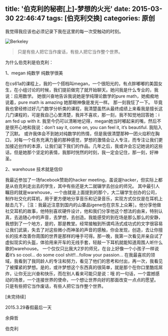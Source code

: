 title: '伯克利的秘密[上]-梦想的火光'
date: 2015-03-30 22:46:47
tags: [伯克利交换]
categories: 原创
---

我觉得我应该也必须记录下我在这里的每一次受触动的时刻。

<!-- more -->

![Berkeley](https://d13pix9kaak6wt.cloudfront.net/background/ucberkeley_1354055417_39.jpg)

 <blockquote class="blockquote-center">只是有些人把它当作废话，有些人把它当作整个世界。</blockquote>

为什么伯克利是伯克利：



1、megan 纯数学 纯数学很美

在cs61a的课程上，我的一个搭档叫megan，一个很阳光的，有点胖嘟嘟的美国女生，在小组讨论的时候，我们提前做完了就开始聊天。她问我是什么专业的，我说：应用数学。 她很兴奋地告诉我说她是学纯理论数学的pure math，她痴痴地说着，pure math is amazing 她那眼神像是发光一样。 那一刻我怔了一下。 毕竟我也曾经修过好几门数学分析类的课程，我清楚虽然从最终成绩上来看我是擅长这几门课程的，可是我自己心里清楚，我并不喜欢，那一刻，我不知觉地回答她：i am fed up with it. 我至今仍可以清晰地记得，megan她当时嘟起来的嘴，然后不是很开心地和我说：don’t say it, come on, you can feel it, it’s beautiful. 我陷入了沉默。 或许我体会不到她对纯数学的热情，但是我很清楚那种一团火焰积在胸口，对每一个任务充满力量的那种感觉，梦想的激情会让人专注，而专注让我们更加接近创作的本源，让我们诞下我们的作品。几年之后，我或许会忘记她说的这些话，但是她那个坚定的表情，我那时恍然的时刻，我一定会记住，那一刻，好神圣。



2、warehouse 技术就是信仰

我最近参加了一场facebook赞助的hacker meeting，虽说是hacker，但实际上都是从伯克利走出去的学生，其中有些还是大二就辍学去创业的师兄。 其中最引人瞩目的就是warehouse，一个由就是上面提到的那个，大二辍学生创办的公司，制作社交化的耳机，用于更方便地分享音乐和记录音乐，实现方式仅仅是在耳机上敲击几下，［注：我最近注意到国内的山寨品igene也在京东上众筹］。他分享他做社交耳机的故事，他特别喜欢硬件设计，他和我们分享他这个想法的由来，特别认真，去追随心中的声音，去梦想，去创造。我能感受的到在场是那么那么的安静，我想到了一个地方，是的，那是教堂。经常接触到所谓鸡汤式成功式的文字很容易让我们武装，失去了对这些微小而神圣的声音的感触，你会发现，创造，去让你擅长的技术改善你周围的世界是那样的唾手可得。那一晚，我第一次看见并亲自试了虚拟现实的头盔，体验用来开车的无线手套，轻敲一下耳机就能知道周围人听什么歌的warehouse。 一个仅仅只比我大2岁的师兄，在台上好像一个小孩子一样说着it’s so cool… do some cool shit!!…follow your passion… 在我最喜欢的领域，我看到了我同龄人的专注和努力，看见了他们的思考和付出，再一次，我看见了被攥紧的梦想。是的，或许梦想这个东西真的很简单，就是那个在你口里酷炫屌炸，让你无比兴奋和快乐，而在别人看来可能只是说：哦 的一句话，一个震撼感动的场景，一个连接世界的使命，一个想让世界向好的那面改变一点点的愿望。 只是有些把它当作废话，有些人把它当作整个世界。

[未完待续]



2015.3.29春假最后一天

余舜哲

伯克利

